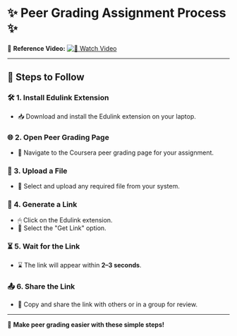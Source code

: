 # ✨ Peer Grading Assignment Process ✨

📌 **Reference Video:** [![🎥 Watch Video](https://img.shields.io/badge/Watch%20Video-Click%20Here-blue?style=for-the-badge)](https://youtu.be/lzCw1lo1uOY?si=S_fDgM3KHANI5ZN9)

---

## 📖 Steps to Follow

### 🛠 1. Install Edulink Extension
- 📥 Download and install the Edulink extension on your laptop.

### 🌐 2. Open Peer Grading Page
- 📄 Navigate to the Coursera peer grading page for your assignment.

### 📂 3. Upload a File
- 🔼 Select and upload any required file from your system.

### 🔗 4. Generate a Link
- 🖱 Click on the Edulink extension.
- 🎯 Select the "Get Link" option.

### ⏳ 5. Wait for the Link
- ⌛ The link will appear within **2–3 seconds**.

### 📤 6. Share the Link
- 🔗 Copy and share the link with others or in a group for review.

---

🚀 **Make peer grading easier with these simple steps!**
